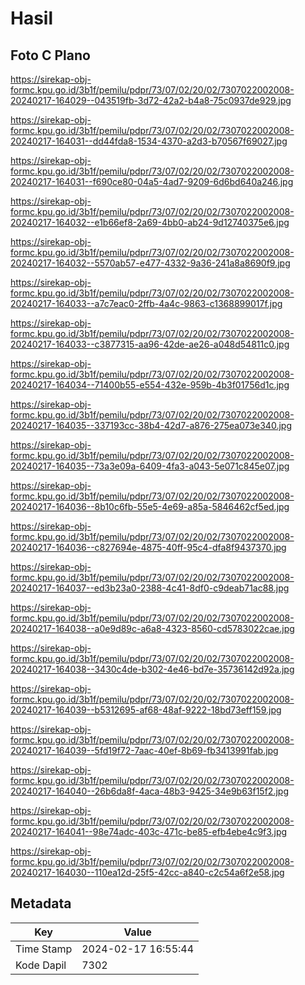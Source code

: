 # Hasil

## Foto C Plano

https://sirekap-obj-formc.kpu.go.id/3b1f/pemilu/pdpr/73/07/02/20/02/7307022002008-20240217-164029--043519fb-3d72-42a2-b4a8-75c0937de929.jpg

https://sirekap-obj-formc.kpu.go.id/3b1f/pemilu/pdpr/73/07/02/20/02/7307022002008-20240217-164031--dd44fda8-1534-4370-a2d3-b70567f69027.jpg

https://sirekap-obj-formc.kpu.go.id/3b1f/pemilu/pdpr/73/07/02/20/02/7307022002008-20240217-164031--f690ce80-04a5-4ad7-9209-6d6bd640a246.jpg

https://sirekap-obj-formc.kpu.go.id/3b1f/pemilu/pdpr/73/07/02/20/02/7307022002008-20240217-164032--e1b66ef8-2a69-4bb0-ab24-9d12740375e6.jpg

https://sirekap-obj-formc.kpu.go.id/3b1f/pemilu/pdpr/73/07/02/20/02/7307022002008-20240217-164032--5570ab57-e477-4332-9a36-241a8a8690f9.jpg

https://sirekap-obj-formc.kpu.go.id/3b1f/pemilu/pdpr/73/07/02/20/02/7307022002008-20240217-164033--a7c7eac0-2ffb-4a4c-9863-c1368899017f.jpg

https://sirekap-obj-formc.kpu.go.id/3b1f/pemilu/pdpr/73/07/02/20/02/7307022002008-20240217-164033--c3877315-aa96-42de-ae26-a048d54811c0.jpg

https://sirekap-obj-formc.kpu.go.id/3b1f/pemilu/pdpr/73/07/02/20/02/7307022002008-20240217-164034--71400b55-e554-432e-959b-4b3f01756d1c.jpg

https://sirekap-obj-formc.kpu.go.id/3b1f/pemilu/pdpr/73/07/02/20/02/7307022002008-20240217-164035--337193cc-38b4-42d7-a876-275ea073e340.jpg

https://sirekap-obj-formc.kpu.go.id/3b1f/pemilu/pdpr/73/07/02/20/02/7307022002008-20240217-164035--73a3e09a-6409-4fa3-a043-5e071c845e07.jpg

https://sirekap-obj-formc.kpu.go.id/3b1f/pemilu/pdpr/73/07/02/20/02/7307022002008-20240217-164036--8b10c6fb-55e5-4e69-a85a-5846462cf5ed.jpg

https://sirekap-obj-formc.kpu.go.id/3b1f/pemilu/pdpr/73/07/02/20/02/7307022002008-20240217-164036--c827694e-4875-40ff-95c4-dfa8f9437370.jpg

https://sirekap-obj-formc.kpu.go.id/3b1f/pemilu/pdpr/73/07/02/20/02/7307022002008-20240217-164037--ed3b23a0-2388-4c41-8df0-c9deab71ac88.jpg

https://sirekap-obj-formc.kpu.go.id/3b1f/pemilu/pdpr/73/07/02/20/02/7307022002008-20240217-164038--a0e9d89c-a6a8-4323-8560-cd5783022cae.jpg

https://sirekap-obj-formc.kpu.go.id/3b1f/pemilu/pdpr/73/07/02/20/02/7307022002008-20240217-164038--3430c4de-b302-4e46-bd7e-35736142d92a.jpg

https://sirekap-obj-formc.kpu.go.id/3b1f/pemilu/pdpr/73/07/02/20/02/7307022002008-20240217-164039--b5312695-af68-48af-9222-18bd73eff159.jpg

https://sirekap-obj-formc.kpu.go.id/3b1f/pemilu/pdpr/73/07/02/20/02/7307022002008-20240217-164039--5fd19f72-7aac-40ef-8b69-fb3413991fab.jpg

https://sirekap-obj-formc.kpu.go.id/3b1f/pemilu/pdpr/73/07/02/20/02/7307022002008-20240217-164040--26b6da8f-4aca-48b3-9425-34e9b63f15f2.jpg

https://sirekap-obj-formc.kpu.go.id/3b1f/pemilu/pdpr/73/07/02/20/02/7307022002008-20240217-164041--98e74adc-403c-471c-be85-efb4ebe4c9f3.jpg

https://sirekap-obj-formc.kpu.go.id/3b1f/pemilu/pdpr/73/07/02/20/02/7307022002008-20240217-164030--110ea12d-25f5-42cc-a840-c2c54a6f2e58.jpg


## Metadata

| Key        | Value               |
| ---------- | ------------------- |
| Time Stamp | 2024-02-17 16:55:44 |
| Kode Dapil | 7302                |



